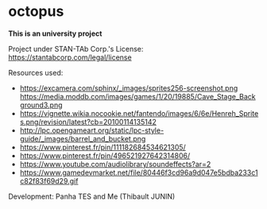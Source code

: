 # octopus

**This is an university project**

Project under STAN-TAb Corp.'s License: https://stantabcorp.com/legal/license

Resources used:
 * https://excamera.com/sphinx/_images/sprites256-screenshot.png https://media.moddb.com/images/games/1/20/19885/Cave_Stage_Background3.png
 * https://vignette.wikia.nocookie.net/fantendo/images/6/6e/Henreh_Sprites.png/revision/latest?cb=20100114135142
 * http://lpc.opengameart.org/static/lpc-style-guide/_images/barrel_and_bucket.png
 * https://www.pinterest.fr/pin/111182684534621305/
 * https://www.pinterest.fr/pin/496521927642314806/
 * https://www.youtube.com/audiolibrary/soundeffects?ar=2
 * https://www.gamedevmarket.net/file/80446f3cd96a9d047e5bdba233c1c82f83f69d29.gif
 
 Development: Panha TES and Me (Thibault JUNIN)

